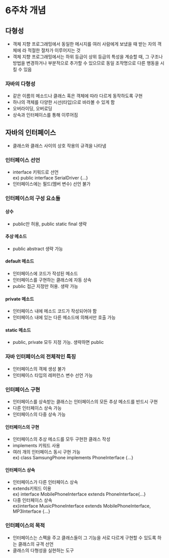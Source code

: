 # 6주차 개념

## 다형성
* 객체 지향 프로그래밍에서 동일한 메시지를 여러 사람에게 보냈을 때 받는 자의 객체에 라 적절한 절차가 이루어지는 것
* 객체 지향 프로그래밍에서는 하위 등급이 상위 등급의 특성을 계승할 때, 그 구조나 방법을 변경하거나 부분적으로 추가할 수 있으므로 동일 조작명으로 다른 행동을 시킬 수 있음

### 자바의 다형성
* 같은 이름의 메소드나 클래스 혹은 객체에 따라 다르게 동작하도록 구현
* 하나의 객체를 다양한 시선(타입)으로 바라볼 수 있게 함
* 오버라이딩, 오버로딩
* 상속과 인터페이스를 통해 이루어짐

## 자바의 인터페이스
* 클래스와 클래스 사이의 상호 작용의 규격을 나타냄

### 인터페이스 선언
* interface 키워드로 선언 <br>
ex) public interface SerialDriver {...}
* 인터페이스에는 필드(멤버 변수) 선언 불가

### 인터페이스의 구성 요소들 

#### 상수
* public만 허용, public static final 생략

#### 추상 메소드
* public abstract 생략 가능

#### default 메소드
* 인터페이스에 코드가 작성된 메소드
* 인터페이스를 구현하는 클래스에 자동 상속
* public 접근 지정만 허용. 생략 가능

#### private 메소드
* 인터페이스 내에 메소드 코드가 작성되어야 함
* 인터페이스 내에 있는 다른 메소드에 의해서만 호출 가능

#### static 메소드
* public, private 모두 지정 가능. 생략하면 public

### 자바 인터페이스의 전체적인 특징
* 인터페이스의 객체 생성 불가
* 인터페이스 타입의 레퍼런스 변수 선언 가능

### 인터페이스 구현
* 인터페이스를 상속받는 클래스는 인터페이스의 모든 추상 메소드를 반드시 구현
* 다른 인터페이스 상속 가능
* 인터페이스의 다중 상속 가능

#### 인터페이스의 구현
* 인터페이스의 추상 메소드를 모두 구현한 클래스 작성
* implements 키워드 사용
* 여러 개의 인터페이스 동시 구현 가능 <br>
ex) class SamsungPhone implements PhoneInterface {...}

#### 인터페이스 상속
* 인터페이스가 다른 인터페이스 상속
* extends키워드 이용 <br>
ex) interface MobilePhoneInterface extends PhoneInterface{...}
* 다중 인터페이스 상속 <br>
ex)interface MusicPhoneInterface extends MobilePhoneInterface, MP3Interface {...}

### 인터페이스의 목적
* 인터페이스는 스펙을 주고 클래스들이 그 기능을 서로 다르게 구현할 수 있도록 하는 클래스의 규격 선언
* 클래스의 다형성을 실현하는 도구

